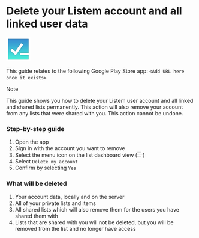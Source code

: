 ﻿# Delete your Listem account and all linked user data

<img src="./assets/logo.png" alt="Listem logo" width="64" height="64" />

This guide relates to the following Google Play Store app: `<Add URL here once it exists>`

> [!NOTE]
> This guide shows you how to delete your Listem user account and all linked and shared lists permanently. This action
> will also remove your account from any lists that were shared with you. This action cannot be undone.

### Step-by-step guide

1. Open the app
2. Sign in with the account you want to remove
3. Select the menu icon on the list dashboard view (<img src="./assets/menu_button.png" alt="Listem logo" width="15" height="15" />)
4. Select `Delete my account`
5. Confirm by selecting `Yes`

### What will be deleted

1. Your account data, locally and on the server
2. All of your private lists and items
3. All shared lists which will also remove them for the users you have shared them with
4. Lists that are shared with you will not be deleted, but you will be removed from the list and no longer have access